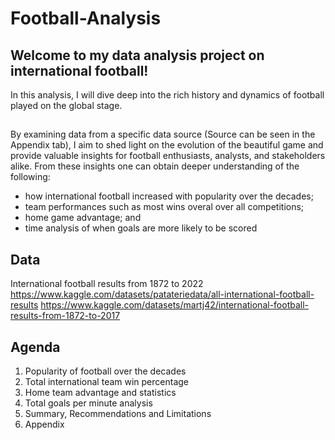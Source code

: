 # Football-Analysis

## Welcome to my data analysis project on international football! 

In this analysis, I will dive deep into the rich history and dynamics of football played on the global stage. 

##
By examining data from a specific data source (Source can be seen in the Appendix tab), I aim to shed light on the evolution of the beautiful game and provide valuable insights for football enthusiasts, analysts, and stakeholders alike. From these insights one can obtain deeper understanding of the following:

- how international football increased with popularity over the decades;
- team performances such as most wins overal over all competitions;
- home game advantage; and
- time analysis of when goals are more likely to be scored  

## Data

International football results from 1872 to 2022
https://www.kaggle.com/datasets/patateriedata/all-international-football-results 
https://www.kaggle.com/datasets/martj42/international-football-results-from-1872-to-2017 

## Agenda
1. Popularity of football over the decades
2. Total international team win percentage
3. Home team advantage and statistics
4. Total goals per minute analysis
4. Summary, Recommendations and Limitations
5. Appendix
